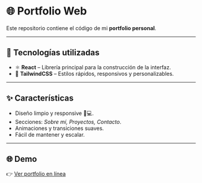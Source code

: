 # 🌐 Portfolio Web  

Este repositorio contiene el código de mi **portfolio personal**.

---

## 🚀 Tecnologías utilizadas  

- ⚛️ **React** – Librería principal para la construcción de la interfaz.
- 🎨 **TailwindCSS** – Estilos rápidos, responsivos y personalizables.

---

## ✨ Características  

- Diseño limpio y responsive 📱💻.
- Secciones: *Sobre mí, Proyectos, Contacto*.
- Animaciones y transiciones suaves.
- Fácil de mantener y escalar.

---

## 🌐 Demo  

👉 [Ver portfolio en línea](https://tu-dominio.vercel.app)

